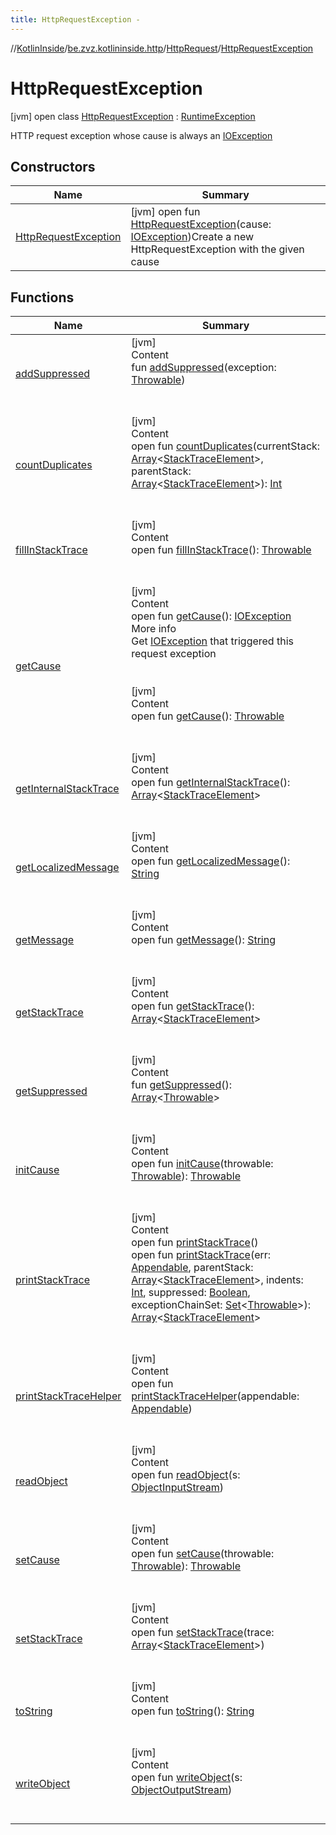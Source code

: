 ```yaml
---
title: HttpRequestException -
---
```

//[KotlinInside](../../../index.md)/[be.zvz.kotlininside.http](../../index.md)/[HttpRequest](../index.md)/[HttpRequestException](index.md)



# HttpRequestException  
 [jvm] open class [HttpRequestException](index.md) : [RuntimeException](https://docs.oracle.com/javase/7/docs/api/java/lang/RuntimeException.html)

HTTP request exception whose cause is always an [IOException](https://docs.oracle.com/javase/7/docs/api/java/io/IOException.html)

   


## Constructors  
  
|  Name|  Summary| 
|---|---|
| <a name="be.zvz.kotlininside.http/HttpRequest.HttpRequestException/HttpRequestException/#java.io.IOException/PointingToDeclaration/"></a>[HttpRequestException](-http-request-exception.md)| <a name="be.zvz.kotlininside.http/HttpRequest.HttpRequestException/HttpRequestException/#java.io.IOException/PointingToDeclaration/"></a> [jvm] open fun [HttpRequestException](-http-request-exception.md)(cause: [IOException](https://docs.oracle.com/javase/7/docs/api/java/io/IOException.html))Create a new HttpRequestException with the given cause   <br>


## Functions  
  
|  Name|  Summary| 
|---|---|
| <a name="java.lang/Throwable/addSuppressed/#java.lang.Throwable/PointingToDeclaration/"></a>[addSuppressed](index.md#%5Bjava.lang%2FThrowable%2FaddSuppressed%2F%23java.lang.Throwable%2FPointingToDeclaration%2F%5D%2FFunctions%2F49489957)| <a name="java.lang/Throwable/addSuppressed/#java.lang.Throwable/PointingToDeclaration/"></a>[jvm]  <br>Content  <br>fun [addSuppressed](index.md#%5Bjava.lang%2FThrowable%2FaddSuppressed%2F%23java.lang.Throwable%2FPointingToDeclaration%2F%5D%2FFunctions%2F49489957)(exception: [Throwable](https://docs.oracle.com/javase/7/docs/api/java/lang/Throwable.html))  <br><br><br>
| <a name="java.lang/Throwable/countDuplicates/#java.lang.StackTraceElement[]#java.lang.StackTraceElement[]/PointingToDeclaration/"></a>[countDuplicates](index.md#%5Bjava.lang%2FThrowable%2FcountDuplicates%2F%23java.lang.StackTraceElement%5B%5D%23java.lang.StackTraceElement%5B%5D%2FPointingToDeclaration%2F%5D%2FFunctions%2F49489957)| <a name="java.lang/Throwable/countDuplicates/#java.lang.StackTraceElement[]#java.lang.StackTraceElement[]/PointingToDeclaration/"></a>[jvm]  <br>Content  <br>open fun [countDuplicates](index.md#%5Bjava.lang%2FThrowable%2FcountDuplicates%2F%23java.lang.StackTraceElement%5B%5D%23java.lang.StackTraceElement%5B%5D%2FPointingToDeclaration%2F%5D%2FFunctions%2F49489957)(currentStack: [Array](https://kotlinlang.org/api/latest/jvm/stdlib/kotlin/-array/index.html)<[StackTraceElement](https://docs.oracle.com/javase/7/docs/api/java/lang/StackTraceElement.html)>, parentStack: [Array](https://kotlinlang.org/api/latest/jvm/stdlib/kotlin/-array/index.html)<[StackTraceElement](https://docs.oracle.com/javase/7/docs/api/java/lang/StackTraceElement.html)>): [Int](https://kotlinlang.org/api/latest/jvm/stdlib/kotlin/-int/index.html)  <br><br><br>
| <a name="java.lang/Throwable/fillInStackTrace/#/PointingToDeclaration/"></a>[fillInStackTrace](index.md#%5Bjava.lang%2FThrowable%2FfillInStackTrace%2F%23%2FPointingToDeclaration%2F%5D%2FFunctions%2F49489957)| <a name="java.lang/Throwable/fillInStackTrace/#/PointingToDeclaration/"></a>[jvm]  <br>Content  <br>open fun [fillInStackTrace](index.md#%5Bjava.lang%2FThrowable%2FfillInStackTrace%2F%23%2FPointingToDeclaration%2F%5D%2FFunctions%2F49489957)(): [Throwable](https://docs.oracle.com/javase/7/docs/api/java/lang/Throwable.html)  <br><br><br>
| <a name="be.zvz.kotlininside.http/HttpRequest.HttpRequestException/getCause/#/PointingToDeclaration/"></a>[getCause](get-cause.md)| <a name="be.zvz.kotlininside.http/HttpRequest.HttpRequestException/getCause/#/PointingToDeclaration/"></a>[jvm]  <br>Content  <br>open fun [getCause](get-cause.md)(): [IOException](https://docs.oracle.com/javase/7/docs/api/java/io/IOException.html)  <br>More info  <br>Get [IOException](https://docs.oracle.com/javase/7/docs/api/java/io/IOException.html) that triggered this request exception  <br><br><br>[jvm]  <br>Content  <br>open fun [getCause](index.md#%5Bjava.lang%2FThrowable%2FgetCause%2F%23%2FPointingToDeclaration%2F%5D%2FFunctions%2F49489957)(): [Throwable](https://docs.oracle.com/javase/7/docs/api/java/lang/Throwable.html)  <br><br><br>
| <a name="java.lang/Throwable/getInternalStackTrace/#/PointingToDeclaration/"></a>[getInternalStackTrace](index.md#%5Bjava.lang%2FThrowable%2FgetInternalStackTrace%2F%23%2FPointingToDeclaration%2F%5D%2FFunctions%2F49489957)| <a name="java.lang/Throwable/getInternalStackTrace/#/PointingToDeclaration/"></a>[jvm]  <br>Content  <br>open fun [getInternalStackTrace](index.md#%5Bjava.lang%2FThrowable%2FgetInternalStackTrace%2F%23%2FPointingToDeclaration%2F%5D%2FFunctions%2F49489957)(): [Array](https://kotlinlang.org/api/latest/jvm/stdlib/kotlin/-array/index.html)<[StackTraceElement](https://docs.oracle.com/javase/7/docs/api/java/lang/StackTraceElement.html)>  <br><br><br>
| <a name="java.lang/Throwable/getLocalizedMessage/#/PointingToDeclaration/"></a>[getLocalizedMessage](index.md#%5Bjava.lang%2FThrowable%2FgetLocalizedMessage%2F%23%2FPointingToDeclaration%2F%5D%2FFunctions%2F49489957)| <a name="java.lang/Throwable/getLocalizedMessage/#/PointingToDeclaration/"></a>[jvm]  <br>Content  <br>open fun [getLocalizedMessage](index.md#%5Bjava.lang%2FThrowable%2FgetLocalizedMessage%2F%23%2FPointingToDeclaration%2F%5D%2FFunctions%2F49489957)(): [String](https://docs.oracle.com/javase/7/docs/api/java/lang/String.html)  <br><br><br>
| <a name="java.lang/Throwable/getMessage/#/PointingToDeclaration/"></a>[getMessage](index.md#%5Bjava.lang%2FThrowable%2FgetMessage%2F%23%2FPointingToDeclaration%2F%5D%2FFunctions%2F49489957)| <a name="java.lang/Throwable/getMessage/#/PointingToDeclaration/"></a>[jvm]  <br>Content  <br>open fun [getMessage](index.md#%5Bjava.lang%2FThrowable%2FgetMessage%2F%23%2FPointingToDeclaration%2F%5D%2FFunctions%2F49489957)(): [String](https://docs.oracle.com/javase/7/docs/api/java/lang/String.html)  <br><br><br>
| <a name="java.lang/Throwable/getStackTrace/#/PointingToDeclaration/"></a>[getStackTrace](index.md#%5Bjava.lang%2FThrowable%2FgetStackTrace%2F%23%2FPointingToDeclaration%2F%5D%2FFunctions%2F49489957)| <a name="java.lang/Throwable/getStackTrace/#/PointingToDeclaration/"></a>[jvm]  <br>Content  <br>open fun [getStackTrace](index.md#%5Bjava.lang%2FThrowable%2FgetStackTrace%2F%23%2FPointingToDeclaration%2F%5D%2FFunctions%2F49489957)(): [Array](https://kotlinlang.org/api/latest/jvm/stdlib/kotlin/-array/index.html)<[StackTraceElement](https://docs.oracle.com/javase/7/docs/api/java/lang/StackTraceElement.html)>  <br><br><br>
| <a name="java.lang/Throwable/getSuppressed/#/PointingToDeclaration/"></a>[getSuppressed](index.md#%5Bjava.lang%2FThrowable%2FgetSuppressed%2F%23%2FPointingToDeclaration%2F%5D%2FFunctions%2F49489957)| <a name="java.lang/Throwable/getSuppressed/#/PointingToDeclaration/"></a>[jvm]  <br>Content  <br>fun [getSuppressed](index.md#%5Bjava.lang%2FThrowable%2FgetSuppressed%2F%23%2FPointingToDeclaration%2F%5D%2FFunctions%2F49489957)(): [Array](https://kotlinlang.org/api/latest/jvm/stdlib/kotlin/-array/index.html)<[Throwable](https://docs.oracle.com/javase/7/docs/api/java/lang/Throwable.html)>  <br><br><br>
| <a name="java.lang/Throwable/initCause/#java.lang.Throwable/PointingToDeclaration/"></a>[initCause](index.md#%5Bjava.lang%2FThrowable%2FinitCause%2F%23java.lang.Throwable%2FPointingToDeclaration%2F%5D%2FFunctions%2F49489957)| <a name="java.lang/Throwable/initCause/#java.lang.Throwable/PointingToDeclaration/"></a>[jvm]  <br>Content  <br>open fun [initCause](index.md#%5Bjava.lang%2FThrowable%2FinitCause%2F%23java.lang.Throwable%2FPointingToDeclaration%2F%5D%2FFunctions%2F49489957)(throwable: [Throwable](https://docs.oracle.com/javase/7/docs/api/java/lang/Throwable.html)): [Throwable](https://docs.oracle.com/javase/7/docs/api/java/lang/Throwable.html)  <br><br><br>
| <a name="java.lang/Throwable/printStackTrace/#/PointingToDeclaration/"></a>[printStackTrace](index.md#%5Bjava.lang%2FThrowable%2FprintStackTrace%2F%23%2FPointingToDeclaration%2F%5D%2FFunctions%2F49489957)| <a name="java.lang/Throwable/printStackTrace/#/PointingToDeclaration/"></a>[jvm]  <br>Content  <br>open fun [printStackTrace](index.md#%5Bjava.lang%2FThrowable%2FprintStackTrace%2F%23%2FPointingToDeclaration%2F%5D%2FFunctions%2F49489957)()  <br>open fun [printStackTrace](index.md#%5Bjava.lang%2FThrowable%2FprintStackTrace%2F%23java.lang.Appendable%23java.lang.StackTraceElement%5B%5D%23int%23boolean%23java.util.Set%3Cjava.lang.Throwable%3E%2FPointingToDeclaration%2F%5D%2FFunctions%2F49489957)(err: [Appendable](https://docs.oracle.com/javase/7/docs/api/java/lang/Appendable.html), parentStack: [Array](https://kotlinlang.org/api/latest/jvm/stdlib/kotlin/-array/index.html)<[StackTraceElement](https://docs.oracle.com/javase/7/docs/api/java/lang/StackTraceElement.html)>, indents: [Int](https://kotlinlang.org/api/latest/jvm/stdlib/kotlin/-int/index.html), suppressed: [Boolean](https://kotlinlang.org/api/latest/jvm/stdlib/kotlin/-boolean/index.html), exceptionChainSet: [Set](https://docs.oracle.com/javase/7/docs/api/java/util/Set.html)<[Throwable](https://docs.oracle.com/javase/7/docs/api/java/lang/Throwable.html)>): [Array](https://kotlinlang.org/api/latest/jvm/stdlib/kotlin/-array/index.html)<[StackTraceElement](https://docs.oracle.com/javase/7/docs/api/java/lang/StackTraceElement.html)>  <br><br><br>
| <a name="java.lang/Throwable/printStackTraceHelper/#java.lang.Appendable/PointingToDeclaration/"></a>[printStackTraceHelper](index.md#%5Bjava.lang%2FThrowable%2FprintStackTraceHelper%2F%23java.lang.Appendable%2FPointingToDeclaration%2F%5D%2FFunctions%2F49489957)| <a name="java.lang/Throwable/printStackTraceHelper/#java.lang.Appendable/PointingToDeclaration/"></a>[jvm]  <br>Content  <br>open fun [printStackTraceHelper](index.md#%5Bjava.lang%2FThrowable%2FprintStackTraceHelper%2F%23java.lang.Appendable%2FPointingToDeclaration%2F%5D%2FFunctions%2F49489957)(appendable: [Appendable](https://docs.oracle.com/javase/7/docs/api/java/lang/Appendable.html))  <br><br><br>
| <a name="java.lang/Throwable/readObject/#java.io.ObjectInputStream/PointingToDeclaration/"></a>[readObject](index.md#%5Bjava.lang%2FThrowable%2FreadObject%2F%23java.io.ObjectInputStream%2FPointingToDeclaration%2F%5D%2FFunctions%2F49489957)| <a name="java.lang/Throwable/readObject/#java.io.ObjectInputStream/PointingToDeclaration/"></a>[jvm]  <br>Content  <br>open fun [readObject](index.md#%5Bjava.lang%2FThrowable%2FreadObject%2F%23java.io.ObjectInputStream%2FPointingToDeclaration%2F%5D%2FFunctions%2F49489957)(s: [ObjectInputStream](https://docs.oracle.com/javase/7/docs/api/java/io/ObjectInputStream.html))  <br><br><br>
| <a name="java.lang/Throwable/setCause/#java.lang.Throwable/PointingToDeclaration/"></a>[setCause](index.md#%5Bjava.lang%2FThrowable%2FsetCause%2F%23java.lang.Throwable%2FPointingToDeclaration%2F%5D%2FFunctions%2F49489957)| <a name="java.lang/Throwable/setCause/#java.lang.Throwable/PointingToDeclaration/"></a>[jvm]  <br>Content  <br>open fun [setCause](index.md#%5Bjava.lang%2FThrowable%2FsetCause%2F%23java.lang.Throwable%2FPointingToDeclaration%2F%5D%2FFunctions%2F49489957)(throwable: [Throwable](https://docs.oracle.com/javase/7/docs/api/java/lang/Throwable.html)): [Throwable](https://docs.oracle.com/javase/7/docs/api/java/lang/Throwable.html)  <br><br><br>
| <a name="java.lang/Throwable/setStackTrace/#java.lang.StackTraceElement[]/PointingToDeclaration/"></a>[setStackTrace](index.md#%5Bjava.lang%2FThrowable%2FsetStackTrace%2F%23java.lang.StackTraceElement%5B%5D%2FPointingToDeclaration%2F%5D%2FFunctions%2F49489957)| <a name="java.lang/Throwable/setStackTrace/#java.lang.StackTraceElement[]/PointingToDeclaration/"></a>[jvm]  <br>Content  <br>open fun [setStackTrace](index.md#%5Bjava.lang%2FThrowable%2FsetStackTrace%2F%23java.lang.StackTraceElement%5B%5D%2FPointingToDeclaration%2F%5D%2FFunctions%2F49489957)(trace: [Array](https://kotlinlang.org/api/latest/jvm/stdlib/kotlin/-array/index.html)<[StackTraceElement](https://docs.oracle.com/javase/7/docs/api/java/lang/StackTraceElement.html)>)  <br><br><br>
| <a name="java.lang/Throwable/toString/#/PointingToDeclaration/"></a>[toString](index.md#%5Bjava.lang%2FThrowable%2FtoString%2F%23%2FPointingToDeclaration%2F%5D%2FFunctions%2F49489957)| <a name="java.lang/Throwable/toString/#/PointingToDeclaration/"></a>[jvm]  <br>Content  <br>open fun [toString](index.md#%5Bjava.lang%2FThrowable%2FtoString%2F%23%2FPointingToDeclaration%2F%5D%2FFunctions%2F49489957)(): [String](https://docs.oracle.com/javase/7/docs/api/java/lang/String.html)  <br><br><br>
| <a name="java.lang/Throwable/writeObject/#java.io.ObjectOutputStream/PointingToDeclaration/"></a>[writeObject](index.md#%5Bjava.lang%2FThrowable%2FwriteObject%2F%23java.io.ObjectOutputStream%2FPointingToDeclaration%2F%5D%2FFunctions%2F49489957)| <a name="java.lang/Throwable/writeObject/#java.io.ObjectOutputStream/PointingToDeclaration/"></a>[jvm]  <br>Content  <br>open fun [writeObject](index.md#%5Bjava.lang%2FThrowable%2FwriteObject%2F%23java.io.ObjectOutputStream%2FPointingToDeclaration%2F%5D%2FFunctions%2F49489957)(s: [ObjectOutputStream](https://docs.oracle.com/javase/7/docs/api/java/io/ObjectOutputStream.html))  <br><br><br>

